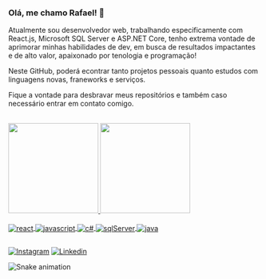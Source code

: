 ### Olá, me chamo Rafael! 🫡 

Atualmente sou desenvolvedor web, trabalhando especificamente com React.js, Microsoft SQL Server e ASP.NET Core, tenho extrema vontade de aprimorar minhas habilidades de dev, em busca de resultados impactantes e de alto valor, apaixonado por tenologia e programação!

Neste GitHub, poderá econtrar tanto projetos pessoais quanto estudos com linguagens novas, franeworks e serviços.

Fique a vontade para desbravar meus repositórios e também caso necessário entrar em contato comigo.

</br>

<div>
  <a href="https://github.com/medeiros-rafael">
  <img height="180em" src="https://github-readme-stats.vercel.app/api?username=medeiros-rafael&show_icons=true&theme=tokyonight&include_all_commits=true&count_private=true"/>
  <img height="180em" src="https://github-readme-stats.vercel.app/api/top-langs/?username=medeiros-rafael&layout=compact&langs_count=7&theme=tokyonight"/>
</div>

<div style='display: inline_block'><br/>
  <img align='center' alt='react' src='https://img.shields.io/badge/React-20232A?style=for-the-badge&logo=react&logoColor=61DAFB' />
  <img align='center' alt='javascript' src='https://img.shields.io/badge/JavaScript-F7DF1E?style=for-the-badge&logo=javascript&logoColor=black' />
  <img align='center' alt='c#' src='https://img.shields.io/badge/C%23-239120?style=for-the-badge&logo=c-sharp&logoColor=white' />
  <img align='center' alt='sqlServer' src='https://img.shields.io/badge/Microsoft_SQL_Server-CC2927?style=for-the-badge&logo=microsoft-sql-server&logoColor=white' />
  <img align='center' alt='java' src='https://img.shields.io/badge/Java-ED8B00?style=for-the-badge&logo=openjdk&logoColor=white' />
</div>

##

[![Instagram](https://img.shields.io/badge/Instagram-E4405F?style=for-the-badge&logo=instagram&logoColor=white)](https://www.instagram.com/_medeirosrafael)
[![Linkedin](https://img.shields.io/badge/LinkedIn-0077B5?style=for-the-badge&logo=linkedin&logoColor=white)](https://www.linkedin.com/in/rafael-da-silva-medeiros)

![Snake animation](https://github.com/medeiros-rafael/medeiros-rafael/blob/output/github-contribution-grid-snake.svg)
